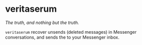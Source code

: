 # veritaserum

_The truth, and nothing but the truth._

`veritaserum` recover unsends (deleted messages) in Messenger conversations,
and sends the to your Messenger inbox.

